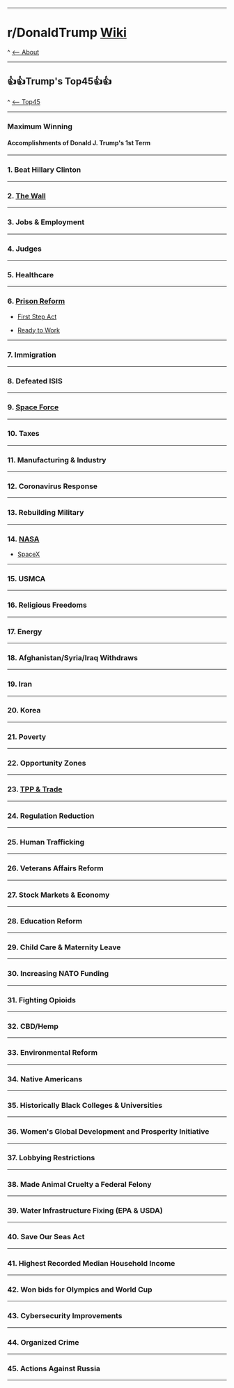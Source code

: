 -----

# **r/DonaldTrump [Wiki](https://www.reddit.com/r/DonaldTrump/wiki/index)**

^ [<-- About](https://www.reddit.com/r/DonaldTrump/wiki/donaldtrump)

-----

## 👍👍Trump's Top45👍👍

^ [<-- Top45](https://www.reddit.com/r/donaldtrump/wiki/top45)

-----

### Maximum Winning

#### Accomplishments of Donald J. Trump's __1st__ Term

-----

### 1. **Beat Hillary Clinton**


-----

### 2. [**The Wall**](https://www.reddit.com/r/donaldtrump/wiki/top45/wall)



-----

### 3. **Jobs & Employment**



-----

### 4. **Judges**



-----

### 5. **Healthcare**



-----

### 6. [**Prison Reform**](https://www.reddit.com/r/donaldtrump/wiki/top45/prison_reform)

- [First Step Act](https://www.reddit.com/r/donaldtrump/wiki/top45/prison_reform/first_step_act)

- [Ready to Work](https://www.reddit.com/r/donaldtrump/wiki/top45/prison_reform/ready_to_work)

-----

### 7. **Immigration**


-----

### 8. **Defeated ISIS**



-----

### 9. [**Space Force**](https://www.reddit.com/r/donaldtrump/wiki/edit/top45/space_force)



-----

### 10. **Taxes**



-----

### 11. **Manufacturing & Industry**




-----

### 12. **Coronavirus Response**




-----

### 13. **Rebuilding Military**




-----

### 14. [**NASA**](https://www.reddit.com/r/donaldtrump/wiki/top45/nasa)

- [SpaceX](https://www.reddit.com/r/donaldtrump/wiki/top45/nasa/spacex)


-----

### 15. **USMCA**




-----

### 16. **Religious Freedoms**




-----

### 17. **Energy**




-----

### 18. **Afghanistan/Syria/Iraq Withdraws**




-----

### 19. **Iran**




-----

### 20. **Korea**




-----

### 21. **Poverty**




-----

### 22. **Opportunity Zones**




-----

### 23. [**TPP & Trade**](https://www.reddit.com/r/donaldtrump/wiki/top45/transpacificpartnership)




-----

### 24. **Regulation Reduction**




-----

### 25. **Human Trafficking**




-----

### 26. **Veterans Affairs Reform**




-----

### 27. **Stock Markets & Economy**




-----

### 28. **Education Reform**




-----

### 29. **Child Care & Maternity Leave**




-----

### 30. **Increasing NATO Funding**




-----

### 31. **Fighting Opioids**




-----

### 32. **CBD/Hemp**




-----

### 33. **Environmental Reform**




-----

### 34. **Native Americans**




-----

### 35. **Historically Black Colleges & Universities**




-----

### 36. **Women's Global Development and Prosperity Initiative**




-----

### 37. **Lobbying Restrictions**




-----

### 38. **Made Animal Cruelty a Federal Felony**




-----

### 39. **Water Infrastructure Fixing (EPA & USDA)**




-----

### 40. **Save Our Seas Act**




-----

### 41. **Highest Recorded Median Household Income**




-----

### 42. **Won bids for Olympics and World Cup**




-----

### 43. **Cybersecurity Improvements**




-----

### 44. **Organized Crime**




-----

### 45. **Actions Against Russia**




-----